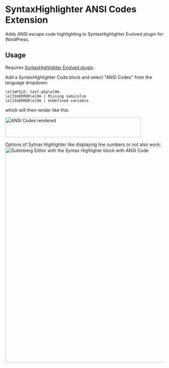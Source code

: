 # SyntaxHighlighter ANSI Codes Extension

Adds ANSI escape code highlighting to SyntaxHighlighter Evolved plugin for WordPress.

## Usage

Requires [SyntaxHighlighter Evolved plugin](https://wordpress.com/plugins/syntaxhighlighter).

Add a SyntaxHighlighter Code block and select "ANSI Codes" from the language dropdown:

```
\e[1mFILE: test.php\e[0m
\e[31mERROR\e[0m | Missing semicolon
\e[31mERROR\e[0m | Undefined variable
```

which will then render like this:

<img width="431" height="64" alt="ANSI Codes rendered" src="https://github.com/user-attachments
/assets/41213109-03c6-4a38-9b3b-65aa43d771c6" />

Options of Sytnax Highlighter like displaying line numbers or not also work:
<img width="1266" height="683" alt="Gutenberg Editor with the Syntax Highligher block with ANSI Code" src="https://github.com/user-attachments/assets/cac55561-9a8c-454a-9b0c-f2e44bd22688" />
